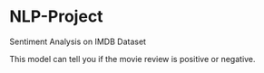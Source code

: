 # NLP-Project
Sentiment Analysis on IMDB Dataset

This model can tell you if the movie review is positive or negative.
